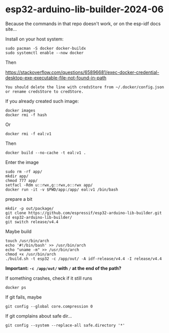 # esp32-arduino-lib-builder-2024-06 
Because the commands in that repo doesn't work, or on the esp-idf docs site...

Install on your host system: 
```
sudo pacman -S docker docker-buildx
sudo systemctl enable --now docker
```

Then

https://stackoverflow.com/questions/65896681/exec-docker-credential-desktop-exe-executable-file-not-found-in-path
```
You should delete the line with credsStore from ~/.docker/config.json or rename credsStore to credStore.
```

If you already created such image:
```
docker images
docker rmi -f hash
```
Or
```
docker rmi -f eal:v1
```

Then
```
docker build --no-cache -t eal:v1 .
```

Enter the image
```
sudo rm -rf app/
mkdir app/
chmod 777 app/
setfacl -Rdm u::rwx,g::rwx,o::rwx app/
docker run -it -v $PWD/app:/app/ eal:v1 /bin/bash
```

prepare a bit
```
mkdir -p out/package/
git clone https://github.com/espressif/esp32-arduino-lib-builder.git
cd esp32-arduino-lib-builder/
git switch release/v4.4
```

Maybe build
```
touch /usr/bin/arch
echo '#!/bin/bash' >> /usr/bin/arch
echo "uname -m" >> /usr/bin/arch
chmod +x /usr/bin/arch
./build.sh -t esp32 -c /app/out/ -A idf-release/v4.4 -I release/v4.4
```
**Important: `-c /app/out/` with `/` at the end of the path?**

If something crashes, check if it still runs
```
docker ps
```
If git fails, maybe
```
git config --global core.compression 0
```
If git complains about safe dir...
```
git config --system --replace-all safe.directory '*'
```